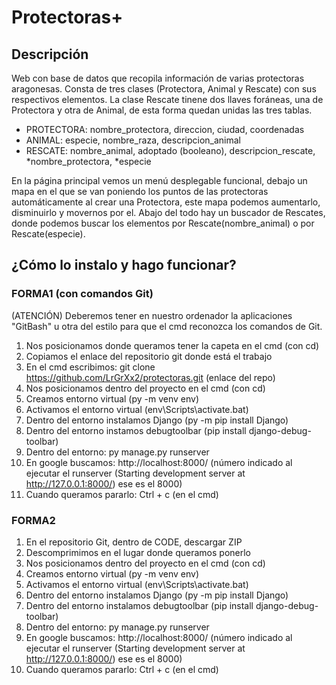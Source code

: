 # Protectoras+
## Descripción
Web con base de datos que recopila información de varias protectoras aragonesas.
Consta de tres clases (Protectora, Animal y Rescate) con sus respectivos elementos.
La clase Rescate tinene dos llaves foráneas, una de Protectora y otra de Animal,
de esta forma quedan unidas las tres tablas.

- PROTECTORA: nombre_protectora, direccion, ciudad, coordenadas                              
- ANIMAL: especie, nombre_raza, descripcion_animal
- RESCATE: nombre_animal, adoptado (booleano), descripcion_rescate, *nombre_protectora, *especie
 
En la página principal vemos un menú desplegable funcional, debajo un mapa en el que se van poniendo
los puntos de las protectoras automáticamente al crear una Protectora, este mapa podemos aumentarlo, 
disminuirlo y movernos por el. Abajo del todo hay un buscador de Rescates, donde podemos buscar los elementos por Rescate(nombre_animal) o por Rescate(especie).


## ¿Cómo lo instalo y hago funcionar?
### FORMA1 (con comandos Git)
(ATENCIÓN) Deberemos tener en nuestro ordenador la aplicaciones "GitBash" u otra del estilo para que el cmd reconozca los comandos de Git.
1. Nos posicionamos donde queramos tener la capeta en el cmd (con cd)
2. Copiamos el enlace del repositorio git donde está el trabajo
3. En el cmd escribimos: git clone https://github.com/LrGrXx2/protectoras.git (enlace del repo)
4. Nos posicionamos dentro del proyecto en el cmd (con cd)
5. Creamos entorno virtual (py -m venv env)
6. Activamos el entorno virtual (env\Scripts\activate.bat)
7. Dentro del entorno instalamos Django (py -m pip install Django)
8. Dentro del entorno instamos debugtoolbar (pip install django-debug-toolbar)
9. Dentro del entorno: py manage.py runserver
10. En google buscamos: http://localhost:8000/ (número indicado al ejecutar el runserver (Starting development server at http://127.0.0.1:8000/) ese es el 8000)
11. Cuando queramos pararlo: Ctrl + c (en el cmd)

### FORMA2
1. En el repositorio Git, dentro de CODE, descargar ZIP
2. Descomprimimos en el lugar donde queramos ponerlo
3. Nos posicionamos dentro del proyecto en el cmd (con cd)
4. Creamos entorno virtual (py -m venv env)
5. Activamos el entorno virtual (env\Scripts\activate.bat)
6. Dentro del entorno instalamos Django (py -m pip install Django)
7. Dentro del entorno instalamos debugtoolbar (pip install django-debug-toolbar)
8. Dentro del entorno: py manage.py runserver
9. En google buscamos: http://localhost:8000/ (número indicado al ejecutar el runserver (Starting development server at http://127.0.0.1:8000/) ese es el 8000)
10.  Cuando queramos pararlo: Ctrl + c (en el cmd)
